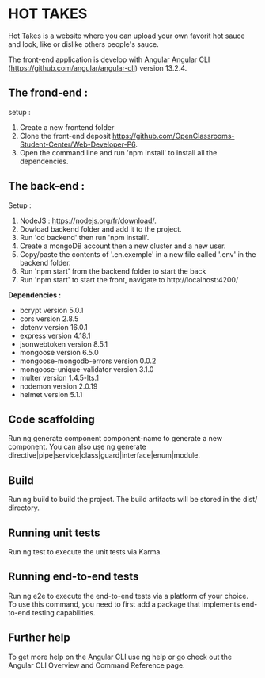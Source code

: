 # HOT TAKES
Hot Takes is a website where you can upload your own favorit hot sauce and look, like or dislike others people's sauce.

The front-end application is develop with Angular Angular CLI (https://github.com/angular/angular-cli) version 13.2.4.

## The frond-end :

setup :

1. Create a new frontend folder 
2. Clone the front-end deposit https://github.com/OpenClassrooms-Student-Center/Web-Developer-P6.
3. Open the command line and run 'npm install' to install all the dependencies.

## The back-end :

Setup :

1. NodeJS : https://nodejs.org/fr/download/.
2. Dowload backend folder and add it to the project.
3. Run 'cd backend' then run 'npm install'.
4. Create a mongoDB account then a new cluster and a new user.
5. Copy/paste the contents of '.en.exemple' in a new file called '.env' in the backend folder.
6. Run 'npm start' from the backend folder to start the back
7. Run 'npm start' to start the front, navigate to http://localhost:4200/

__Dependencies :__

* bcrypt version 5.0.1
* cors version 2.8.5
* dotenv version 16.0.1
* express version 4.18.1
* jsonwebtoken version 8.5.1
* mongoose version 6.5.0
* mongoose-mongodb-errors version 0.0.2
* mongoose-unique-validator version 3.1.0
* multer version 1.4.5-lts.1
* nodemon version 2.0.19
* helmet version 5.1.1


## Code scaffolding
Run ng generate component component-name to generate a new component. You can also use ng generate directive|pipe|service|class|guard|interface|enum|module.

## Build
Run ng build to build the project. The build artifacts will be stored in the dist/ directory.

## Running unit tests
Run ng test to execute the unit tests via Karma.

## Running end-to-end tests
Run ng e2e to execute the end-to-end tests via a platform of your choice. To use this command, you need to first add a package that implements end-to-end testing capabilities.

## Further help
To get more help on the Angular CLI use ng help or go check out the Angular CLI Overview and Command Reference page.
